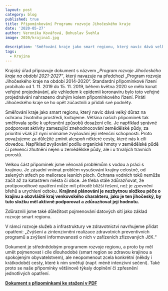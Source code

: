 ```yaml
---
layout: post
category: blog
published: true
title: Připomínkování Programu rozvoje Jihočeského kraje
date: '2020-05-27'
author: Veronika Kovářová, Bohuslav Švehla
image: 2020/krajina1.jpg

description: 'Směřování kraje jako smart regionu, který navíc dává velký důraz na ochranu životního prostředí, kvitujeme. Většina našich připomínek tak směřovala spíše k upřesnění způsobů dosažení cíle.'
tags:
  - Krajina
---
```

Krajský úřad připravuje dokument s názvem *„Program rozvoje Jihočeského kraje na období 2021-2027“*, který navazuje na předchozí „Program rozvoje Jihočeského kraje na období 2014-2020“. 
Standardní připomínkové řízení probíhalo od 1. 11. 2019 do 15. 11. 2019, během května 2020 se mělo konat veřejné projednávání, ale vzhledem k epidemii koronaviru bylo toto veřejné projednávání 
nahrazeno druhým kolem připomínkového řízení. Piráti Jihočeského kraje se ho opět zúčastnili a přidali své podněty.

Směřování kraje jako smart regionu, který navíc dává velký důraz na ochranu životního prostředí, kvitujeme. 
Většina našich připomínek tak směřovala spíše k upřesnění způsobů dosažení cíle. 
Je například správné podporovat aktivity zamezující znehodnocování zemědělské půdy, 
za prioritní však již nyní vnímáme zvyšování její retenční schopnosti. 
Proto považujeme za důležité zmínit alespoň některé cesty, které nás k cíli dovedou. 
Například zvyšování podílu organické hmoty v zemědělské půdě či prevenci zhutnění nejen 
u zemědělské půdy, ale i u trvalých travních porostů.

Velkou část připomínek jsme věnovali problémům s vodou a práci s krajinou. 
Je zásadní vnímat problém vysušování krajiny celostně, od zelených střech po 
meliorace lesních ploch. Ochrana vodních toků nemůže začít až za katastrem města či obce. 
Je třeba stále zdůrazňovat, že protipovodňové opatření může mít přírodě bližší řešení, 
než je zpevnění břehů a urychlení odtoku. **Krajinné plánování je nezbytnou složkou péče 
o krajinu a obzvláště kraj venkovského charakteru, jako je ten jihočeský, by tuto složku měl 
aktivně podporovat a zdůrazňovat její hodnotu.**

Zdůraznili jsme také důležitost pojmenování datových sítí jako základ rozvoje smart regionu.

V rámci rozvoje služeb a infrastruktury ve zdravotnictví navrhujeme přidat opatření: 
„Zvýšení a zintenzivnění realizace zdravotních preventivních programů a zvýšení informovanosti 
o nich v zařízeních zřizovaných JčK.“

Dokument je střednědobým programem rozvoje regionu, a proto by měl umět pojmenovat i 
cíle dlouhodobé (smart region se zdravou krajinou a spokojeným obyvatelstvem), 
ale neopomenout zcela  konkrétní (někdy i krátkodobé) cesty, které k nim směřují 
(např. méně intenzivní sečení). Také proto se naše připomínky většinově týkaly 
doplnění či zpřesnění jednotlivých opatření.

**[Dokument s připomínkami ke stažení v PDF](https://jihocesky.pirati.cz/assets/img/2020/program-rozvoje-prip.pdf)**
